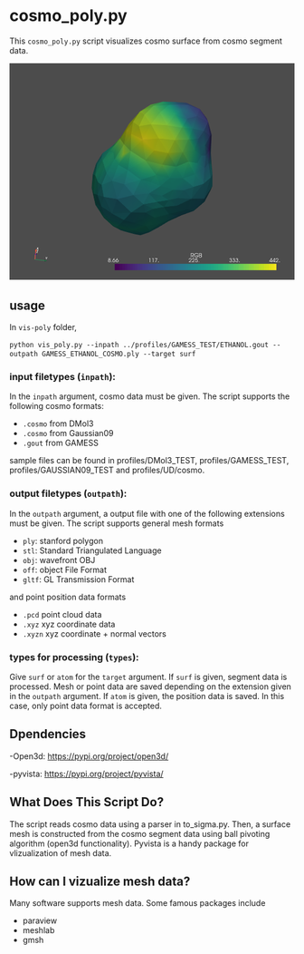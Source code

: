 # cosmo_poly.py

This `cosmo_poly.py` script visualizes cosmo surface from cosmo segment data.

![cosmo surface image](ethanol.png)


## usage

In `vis-poly` folder,
```termnial
python vis_poly.py --inpath ../profiles/GAMESS_TEST/ETHANOL.gout --outpath GAMESS_ETHANOL_COSMO.ply --target surf 
```

### input filetypes (`inpath`):

In the `inpath`  argument, cosmo data must be given. The script supports the following cosmo formats:
- `.cosmo`  from DMol3
- `.cosmo`  from Gaussian09
- `.gout`  from GAMESS

sample files can be found in profiles/DMol3_TEST, profiles/GAMESS_TEST, profiles/GAUSSIAN09_TEST and profiles/UD/cosmo.

### output filetypes (`outpath`):

In the `outpath`  argument, a output file with one of the following extensions must be given. The script supports general mesh formats 
- `ply`: stanford polygon
- `stl`: Standard Triangulated Language
- `obj`: wavefront OBJ
- `off`: object File Format
- `gltf`: GL Transmission Format

and point position data formats
- `.pcd`  point cloud data
- `.xyz`  xyz coordinate data 
- `.xyzn`  xyz coordinate + normal vectors

### types for processing (`types`):

Give `surf`  or `atom` for the `target`  argument. If `surf` is given, segment data is processed. Mesh or point data are saved depending on the extension given in the `outpath` argument.
If `atom`  is given, the position data is saved. In this case, only point data format is accepted.

## Dpendencies

-Open3d: https://pypi.org/project/open3d/


-pyvista: https://pypi.org/project/pyvista/

## What Does This Script Do?

The script reads cosmo data using a parser in to_sigma.py. Then, a surface mesh is constructed from the cosmo segment data using ball pivoting algorithm (open3d functionality).  Pyvista is a handy package for vlizualization of mesh data. 

## How can I vizualize mesh data?

Many software supports mesh data. Some famous packages include
- paraview
- meshlab
- gmsh